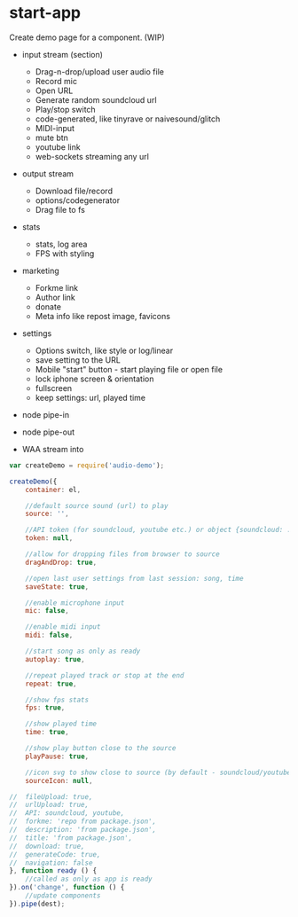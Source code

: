 # start-app

Create demo page for a component. (WIP)

* input stream (section)
	* Drag-n-drop/upload user audio file
	* Record mic
	* Open URL
	* Generate random soundcloud url
	* Play/stop switch
	* code-generated, like tinyrave or naivesound/glitch
	* MIDI-input
	* mute btn
	* youtube link
	* web-sockets streaming any url
* output stream
	* Download file/record
	* options/codegenerator
	* Drag file to fs
* stats
	* stats, log area
	* FPS with styling
* marketing
	* Forkme link
	* Author link
	* donate
	* Meta info like repost image, favicons
* settings
	* Options switch, like style or log/linear
	* save setting to the URL
	* Mobile "start" button - start playing file or open file
	* lock iphone screen & orientation
	* fullscreen
	* keep settings: url, played time

* node pipe-in
* node pipe-out
* WAA stream into


```js
var createDemo = require('audio-demo');

createDemo({
	container: el,

	//default source sound (url) to play
	source: '',

	//API token (for soundcloud, youtube etc.) or object {soundcloud: ..., youtube: ...}
	token: null,

	//allow for dropping files from browser to source
	dragAndDrop: true,

	//open last user settings from last session: song, time
	saveState: true,

	//enable microphone input
	mic: false,

	//enable midi input
	midi: false,

	//start song as only as ready
	autoplay: true,

	//repeat played track or stop at the end
	repeat: true,

	//show fps stats
	fps: true,

	//show played time
	time: true,

	//show play button close to the source
	playPause: true,

	//icon svg to show close to source (by default - soundcloud/youtube/etc icon used)
	sourceIcon: null,

//	fileUpload: true,
//	urlUpload: true,
//	API: soundcloud, youtube,
//	forkme: 'repo from package.json',
//	description: 'from package.json',
//	title: 'from package.json',
//	download: true,
//	generateCode: true,
//	navigation: false
}, function ready () {
	//called as only as app is ready
}).on('change', function () {
	//update components
}).pipe(dest);
```
